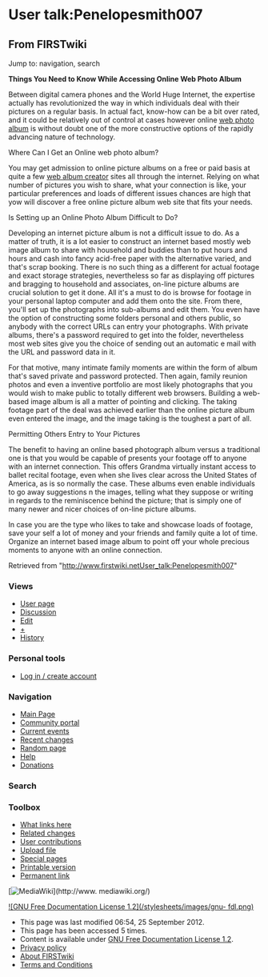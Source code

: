 # User talk:Penelopesmith007

## From FIRSTwiki

Jump to: navigation, search

**Things You Need to Know While Accessing Online Web Photo Album**

Between digital camera phones and the World Huge Internet, the expertise actually has revolutionized the way in which individuals deal with their pictures on a regular basis. In actual fact, know-how can be a bit over rated, and it could be relatively out of control at cases however online [web photo album](http://www.bagle.com/bagle.com/ "http://www.bagle.com/bagle.com/") is without doubt one of the more constructive options of the rapidly advancing nature of technology.

Where Can I Get an Online web photo album?

You may get admission to online picture albums on a free or paid basis at quite a few [web album creator](http://www.dc495.com/wiki/index.php?title=User_talk:Penelopesmith007 "http://www.dc495.com/wiki/index.php?title=User_talk:Penelopesmith007") sites all through the internet. Relying on what number of pictures you wish to share, what your connection is like, your particular preferences and loads of different issues chances are high that yow will discover a free online picture album web site that fits your needs.

Is Setting up an Online Photo Album Difficult to Do?

Developing an internet picture album is not a difficult issue to do. As a matter of truth, it is a lot easier to construct an internet based mostly web image album to share with household and buddies than to put hours and hours and cash into fancy acid-free paper with the alternative varied, and that's scrap booking. There is no such thing as a different for actual footage and exact storage strategies, nevertheless so far as displaying off pictures and bragging to household and associates, on-line picture albums are crucial solution to get it done. All it's a must to do is browse for footage in your personal laptop computer and add them onto the site. From there, you'll set up the photographs into sub-albums and edit them. You even have the option of constructing some folders personal and others public, so anybody with the correct URLs can entry your photographs. With private albums, there's a password required to get into the folder, nevertheless most web sites give you the choice of sending out an automatic e mail with the URL and password data in it.

For that motive, many intimate family moments are within the form of album that's saved private and password protected. Then again, family reunion photos and even a inventive portfolio are most likely photographs that you would wish to make public to totally different web browsers. Building a web-based image album is all a matter of pointing and clicking. The taking footage part of the deal was achieved earlier than the online picture album even entered the image, and the image taking is the toughest a part of all.

Permitting Others Entry to Your Pictures

The benefit to having an online based photograph album versus a traditional one is that you would be capable of presents your footage off to anyone with an internet connection. This offers Grandma virtually instant access to ballet recital footage, even when she lives clear across the United States of America, as is so normally the case. These albums even enable individuals to go away suggestions n the images, telling what they suppose or writing in regards to the reminiscence behind the picture; that is simply one of many newer and nicer choices of on-line picture albums.

In case you are the type who likes to take and showcase loads of footage, save your self a lot of money and your friends and family quite a lot of time. Organize an internet based image album to point off your whole precious moments to anyone with an online connection.

Retrieved from "<http://www.firstwiki.netUser_talk:Penelopesmith007>"

### Views

- [User page](/index.php?title=User:Penelopesmith007&action=edit)
- [Discussion](User_talk:Penelopesmith007)
- [Edit](/index.php?title=User_talk:Penelopesmith007&action=edit)
- [+](/index.php?title=User_talk:Penelopesmith007&action=edit&section=new)
- [History](/index.php?title=User_talk:Penelopesmith007&action=history)

### Personal tools

- [Log in / create account](/index.php?title=Special:Userlogin&returnto=User_talk:Penelopesmith007)

[](Main_Page "Main Page")

### Navigation

- [Main Page](Main_Page)
- [Community portal](FIRSTwiki:Community_portal)
- [Current events](Current_events)
- [Recent changes](Special:Recentchanges)
- [Random page](Special:Random)
- [Help](FIRSTwiki:Help)
- [Donations](FIRSTwiki:Site_support)

### Search

### Toolbox

- [What links here](Special:Whatlinkshere/User_talk:Penelopesmith007)
- [Related changes](Special:Recentchangeslinked/User_talk:Penelopesmith007)
- [User contributions](Special:Contributions/Penelopesmith007)
- [Upload file](Special:Upload)
- [Special pages](Special:Specialpages)
- [Printable version](/index.php?title=User_talk:Penelopesmith007&printable=yes)
- [Permanent link](/index.php?title=User_talk:Penelopesmith007&oldid=817087)

[![MediaWiki](/skins/common/images/poweredby_mediawiki_88x31.png)](http://www.
mediawiki.org/)

[![GNU Free Documentation License 1.2](/stylesheets/images/gnu-
fdl.png)](http://www.gnu.org/copyleft/fdl.html)

- This page was last modified 06:54, 25 September 2012.
- This page has been accessed 5 times.
- Content is available under [GNU Free Documentation License 1.2](http://www.gnu.org/copyleft/fdl.html "http://www.gnu.org/copyleft/fdl.html").
- [Privacy policy](FIRSTwiki:Privacy_policy "FIRSTwiki:Privacy policy")
- [About FIRSTwiki](FIRSTwiki:About "FIRSTwiki:About")
- [Terms and Conditions](FIRSTwiki:Terms_and_conditions "FIRSTwiki:Terms and conditions")
